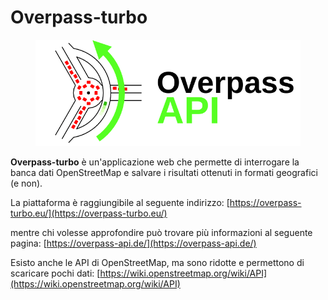 # Overpass-turbo

<figure><img src="../.gitbook/assets/image (49).png" alt=""><figcaption></figcaption></figure>

**Overpass-turbo** è un'applicazione web che permette di interrogare la banca dati OpenStreetMap e salvare i risultati ottenuti in formati geografici (e non).

La piattaforma è raggiungibile al seguente indirizzo: [https://overpass-turbo.eu/](https://overpass-turbo.eu/)

mentre chi volesse approfondire può trovare più informazioni al seguente pagina: [https://overpass-api.de/](https://overpass-api.de/)

Esisto anche le API di OpenStreetMap, ma sono ridotte e permettono di scaricare pochi dati: [https://wiki.openstreetmap.org/wiki/API](https://wiki.openstreetmap.org/wiki/API)
